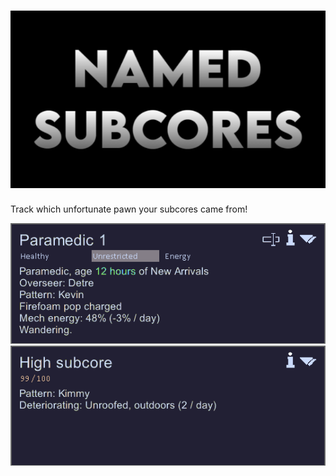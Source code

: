 # ![NamedSubcores](./About/Preview.png)

Track which unfortunate pawn your subcores came from!

![Mech Pattern](./Images/MechPattern.png)
![Subcore Pattern](./Images/SubcorePattern.png)
